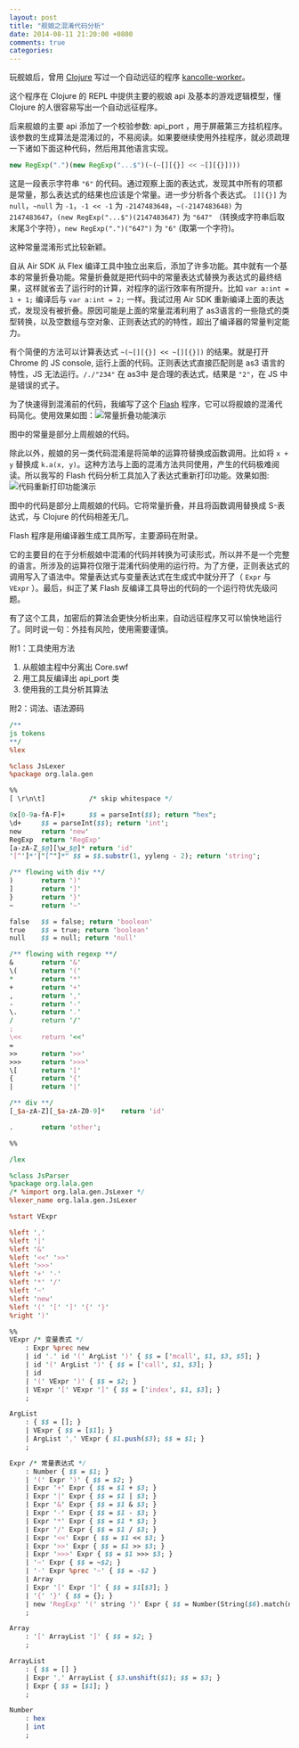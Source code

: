 ```yaml
---
layout: post
title: "舰娘之混淆代码分析"
date: 2014-08-11 21:20:00 +0800
comments: true
categories:
---
```


玩舰娘后，曾用 [Clojure][0] 写过一个自动远征的程序 [kancolle-worker][1]。


这个程序在 Clojure 的 REPL 中提供主要的舰娘 api 及基本的游戏逻辑模型，懂 Clojure 的人很容易写出一个自动远征程序。


后来舰娘的主要 api 添加了一个校验参数: api_port ，用于屏蔽第三方挂机程序。该参数的生成算法是混淆过的，不易阅读。如果要继续使用外挂程序，就必须疏理一下诸如下面这种代码，然后用其他语言实现。

<!-- more -->

```javascript
new RegExp(".")(new RegExp("...$")(~(~[][{}] << ~[][{}])))
```

这是一段表示字符串 `"6"` 的代码。通过观察上面的表达式，发现其中所有的项都是常量，那么表达式的结果也应该是个常量。进一步分析各个表达式。
`[][{}]` 为 `null`，`~null` 为 `-1`，`-1 << -1` 为 `-2147483648`，`~(-2147483648)` 为 `2147483647`，`(new RegExp("...$")(2147483647)` 为 `"647"` （转换成字符串后取末尾3个字符），`new RegExp(".")("647")` 为 `"6"` (取第一个字符)。

这种常量混淆形式比较新颖。

自从 Air SDK 从 Flex 编译工具中独立出来后，添加了许多功能。其中就有一个基本的常量折叠功能。常量折叠就是把代码中的常量表达式替换为表达式的最终结果，这样就省去了运行时的计算，对程序的运行效率有所提升。比如 `var a:int = 1 + 1;` 编译后与 `var a:int = 2;` 一样。我试过用 Air SDK 重新编译上面的表达式，发现没有被折叠。原因可能是上面的常量混淆利用了 as3语言的一些隐式的类型转换，以及空数组与空对象、正则表达式的的特性，超出了编译器的常量判定能力。


有个简便的方法可以计算表达式 `~(~[][{}] << ~[][{}])` 的结果。就是打开 Chrome 的 JS console, 运行上面的代码。正则表达式直接匹配则是 as3 语言的特性，JS 无法运行。`/./"234"` 在 as3中 是合理的表达式，结果是 `"2"`，在 JS 中是错误的式子。

为了快速得到混淆前的代码，我编写了这个 [Flash][2] 程序，它可以将舰娘的混淆代码简化。使用效果如图：![常量折叠功能演示](/images/posts/2014-08-11-remove-kancolle-obfus/image1.png)

图中的常量是部分上周舰娘的代码。

除此以外，舰娘的另一类代码混淆是将简单的运算符替换成函数调用。比如将 `x + y` 替换成 `k.a(x, y)`。这种方法与上面的混淆方法共同使用，产生的代码极难阅读。所以我写的 Flash 代码分析工具加入了表达式重新打印功能。效果如图: ![代码重新打印功能演示](/images/posts/2014-08-11-remove-kancolle-obfus/image2.png)

图中的代码是部分上周舰娘的代码。它将常量折叠，并且将函数调用替换成 S-表达式，与 Clojure 的代码相差无几。

Flash 程序是用编译器生成工具所写，主要源码在附录。

它的主要目的在于分析舰娘中混淆的代码并转换为可读形式，所以并不是一个完整的语言。所涉及的运算符仅限于混淆代码使用的运行符。为了方便，正则表达式的调用写入了语法中。常量表达式与变量表达式在生成式中就分开了（ `Expr` 与 `VExpr` ）。最后，纠正了某 Flash 反编译工具导出的代码的一个运行符优先级问题。

有了这个工具，加密后的算法会更快分析出来，自动远征程序又可以愉快地运行了。同时说一句：外挂有风险，使用需要谨慎。

附1：工具使用方法
  1. 从舰娘主程中分离出 Core.swf
  2. 用工具反编译出 api_port 类
  3. 使用我的工具分析其算法

附2：词法、语法源码
```perl
/**
js tokens
**/
%lex

%class JsLexer
%package org.lala.gen

%%
[ \r\n\t]			/* skip whitespace */

0x[0-9a-fA-F]+		$$ = parseInt($$); return "hex";
\d+		$$ = parseInt($$); return 'int';
new     return 'new'
RegExp  return 'RegExp'
[a-zA-Z_$@][\w_$@]* return 'id'
'[^']*'|"[^"]*" $$ = $$.substr(1, yyleng - 2); return 'string';

/** flowing with div **/
)		return ')'
]		return ']'
}		return '}'
~		return '~'

false	$$ = false; return 'boolean'
true	$$ = true; return 'boolean'
null	$$ = null; return 'null'

/** flowing with regexp **/
&		return '&'
\(		return '('
*		return '*'
+		return '+'
,		return ','
-		return '-'
\.		return '.'
/		return '/'
;		
\<<		return '<<'
=		
>>		return '>>'
>>>		return '>>>'
\[		return '['
{		return '{'
|		return '|'

/** div **/
[_$a-zA-Z][_$a-zA-Z0-9]*	return 'id'

.		return 'other';

%%

/lex

%class JsParser
%package org.lala.gen
/* %import org.lala.gen.JsLexer */
%lexer_name org.lala.gen.JsLexer

%start VExpr

%left ','
%left '|'
%left '&'
%left '<<' '>>'
%left '>>>'
%left '+' '-'
%left '*' '/'
%left '~'
%left 'new'
%left '(' '[' ']' '{' '}'
%right ')'

%%
VExpr /* 变量表式 */
	: Expr %prec new
	| id '.' id '(' ArgList ')' { $$ = ['mcall', $1, $3, $5]; }
	| id '(' ArgList ')' { $$ = ['call', $1, $3]; }
	| id
	| '(' VExpr ')' { $$ = $2; }
	| VExpr '[' VExpr ']' { $$ = ['index', $1, $3]; }
	;

ArgList
	: { $$ = []; }
	| VExpr { $$ = [$1]; }
	| ArgList ',' VExpr { $1.push($3); $$ = $1; }
	;

Expr /* 常量表达式 */
	: Number { $$ = $1; }
	| '(' Expr ')' { $$ = $2; }
	| Expr '+' Expr { $$ = $1 + $3; }
	| Expr '|' Expr { $$ = $1 | $3; }
	| Expr '&' Expr { $$ = $1 & $3; }
	| Expr '-' Expr { $$ = $1 - $3; }
	| Expr '*' Expr { $$ = $1 * $3; }
	| Expr '/' Expr { $$ = $1 / $3; }
	| Expr '<<' Expr { $$ = $1 << $3; }
	| Expr '>>' Expr { $$ = $1 >> $3; }
	| Expr '>>>' Expr { $$ = $1 >>> $3; }
	| '~' Expr { $$ = ~$2; }
	| '-' Expr %prec '~' { $$ = -$2 }
	| Array
	| Expr '[' Expr ']' { $$ = $1[$3]; }
	| '{' '}' { $$ = {}; }
	| new 'RegExp' '(' string ')' Expr { $$ = Number(String($6).match(new RegExp($4))[0]); }
	;

Array
	: '[' ArrayList ']' { $$ = $2; }
	;

ArrayList
	: { $$ = [] }
	| Expr ',' ArrayList { $3.unshift($1); $$ = $3; }
	| Expr { $$ = [$1]; }
	;

Number
	: hex
	| int
	;
```

[0]: http://clojure.org/
[1]: https://github.com/aristotle9/kancolle-worker
[2]: /images/posts/2014-08-11-remove-kancolle-obfus/demo.swf
